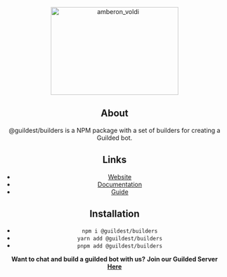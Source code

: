 <center><p align="center"><img align="center" src="https://cdn.discordapp.com/attachments/1017309183416209438/1050009940854587452/logo8.png" alt="amberon_voldi" height="200" width="290" </p><center>

## About
@guildest/builders is a NPM package with a set of builders for creating a Guilded bot.


## Links
- [Website]()
- [Documentation]()
- [Guide]()
  
## Installation
 
- ``npm i @guildest/builders``
- ``yarn add @guildest/builders``
- ``pnpm add @guildest/builders``
  

**Want to chat and build a guilded bot with us?**
**Join our Guilded Server [Here](https://www.guilded.gg/i/kamZgDBk)**


